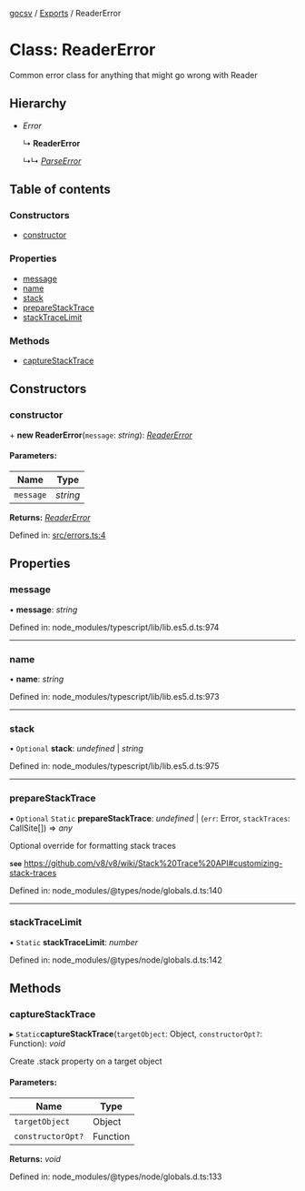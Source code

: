 [gocsv](../README.md) / [Exports](../modules.md) / ReaderError

# Class: ReaderError

Common error class for anything that might go wrong with Reader

## Hierarchy

* *Error*

  ↳ **ReaderError**

  ↳↳ [*ParseError*](parseerror.md)

## Table of contents

### Constructors

- [constructor](readererror.md#constructor)

### Properties

- [message](readererror.md#message)
- [name](readererror.md#name)
- [stack](readererror.md#stack)
- [prepareStackTrace](readererror.md#preparestacktrace)
- [stackTraceLimit](readererror.md#stacktracelimit)

### Methods

- [captureStackTrace](readererror.md#capturestacktrace)

## Constructors

### constructor

\+ **new ReaderError**(`message`: *string*): [*ReaderError*](readererror.md)

#### Parameters:

Name | Type |
------ | ------ |
`message` | *string* |

**Returns:** [*ReaderError*](readererror.md)

Defined in: [src/errors.ts:4](https://github.com/pckhoi/gocsv/blob/7048efc/src/errors.ts#L4)

## Properties

### message

• **message**: *string*

Defined in: node_modules/typescript/lib/lib.es5.d.ts:974

___

### name

• **name**: *string*

Defined in: node_modules/typescript/lib/lib.es5.d.ts:973

___

### stack

• `Optional` **stack**: *undefined* | *string*

Defined in: node_modules/typescript/lib/lib.es5.d.ts:975

___

### prepareStackTrace

▪ `Optional` `Static` **prepareStackTrace**: *undefined* | (`err`: Error, `stackTraces`: CallSite[]) => *any*

Optional override for formatting stack traces

**`see`** https://github.com/v8/v8/wiki/Stack%20Trace%20API#customizing-stack-traces

Defined in: node_modules/@types/node/globals.d.ts:140

___

### stackTraceLimit

▪ `Static` **stackTraceLimit**: *number*

Defined in: node_modules/@types/node/globals.d.ts:142

## Methods

### captureStackTrace

▸ `Static`**captureStackTrace**(`targetObject`: Object, `constructorOpt?`: Function): *void*

Create .stack property on a target object

#### Parameters:

Name | Type |
------ | ------ |
`targetObject` | Object |
`constructorOpt?` | Function |

**Returns:** *void*

Defined in: node_modules/@types/node/globals.d.ts:133

